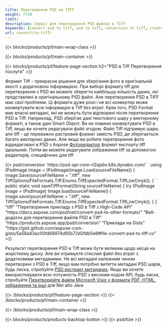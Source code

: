 ```yaml
---
title: Перетворення PSD на TIFF
weight: 7730
limit: 
description: Сервіс для перетворення PSD файлів в Tiff
keywords: [convert psd to tiff, psd to tiff, conversion to tiff, create tiff from psd, print psd as tiff]
url: convert/to-tiff/
---
```


{{< blocks/products/pf/main-wrap-class >}}

{{< blocks/products/pf/main-container >}}

{{< blocks/products/pf/feature-page-section h2="PSD в Tiff Перетворення послуги" >}}
<p>Формат Tiff - прекрасне рішення для зберігання фото в оригінальній якості з додатковою інформацією. При виборі формату tiff для перетворення з PSD ви можете зберегти найбільшу кількість даних, які представлені в оригінальному PSD файлі. Але перетворення PSD в TIFF має свої проблеми. Ці формати дуже різні і не всі конвертер може конвертувати всю інформацію в Tiff без втрат. Крім того, PSD Format має власні метадані, які не можуть бути відтворені після перетворення PSD в Tiff. Наприклад, PSD зберігає дані текстового шару у векторному форматі, а також дані Smart Object. Ви не повинні конвертувати PSD в Tiff, якщо ви хочете редагувати файл згодом. Файл Tiff підтримує шари, але tiff - це переважно растровий формат замість PSD, де зберігається багато векторних даних. Але якщо ви робите перетворення фото відредаговані в PSD з Aspose <a href="https://products.aspose.app/psd/photo-editor">Фоторедактор</a> формат експорту tiff ідеальний. Потім ви можете редагувати зображення tiff за допомогою редакторів, специфічних для tiff</p>
{{< psd/conversion `https://psd-api-core-rl2ajsbv.k8s.dynabic.com/` 
`    using (PsdImage image = (PsdImage)Image.Load(sourceFileName))
    {
        image.Save(sourceFileName + ".tiff", new TiffOptions(FileFormats.Tiff.Enums.TiffExpectedFormat.TiffLzwCmyk));
    }` 
`     public static void saveTiffFormat(String sourceFileName) {
        try (PsdImage image = (PsdImage) Image.load(sourceFileName)) {
            image.save(sourceFileName + ".tiff", new TiffOptions(FileFormats.Tiff.Enums.TiffExpectedFormat.TiffLzwCmyk));
        }
    }` 
	"tiff" 
"Перетворення прикладу з PSD в Tiff з High-Code API"  "https://docs.aspose.com/psd/net/convert-psd-to-other-formats/" 
"Веб-додаток для перетворення файлів PSD в Tiff" "https://products.aspose.app/psd/conversion" 
"Приклади на Gists" "https://gist.github.com/aspose-com-gists/5a58a43ac00fd68974d95b72d2fdb5e8#file-convert-psd-to-tiff-cs" >}}
<p>Результат перетворення PSD в Tiff може бути великим щодо місця на жорсткому диску. Але ви отримуєте стислий файл без втрат з додатковими метаданими. Не всі метадані належним чином перетворені з PSD в Tiff, якщо вам потрібно витягти метадані PSD шарів, будь ласка, спробуйте <a href="https://products.aspose.app/psd/metadata">PSD екстракт метаданих</a>. Якщо ви хочете використовувати всю потужність PSD з високим кодом API, будь ласка, спробуйте <a href="/psd">Перетворюйте файли Microsoft Visio у формати PDF, HTML, зображення та інші</a> для Net або Java</p>
{{< /blocks/products/pf/feature-page-section >}}
{{< /blocks/products/pf/main-container >}}


{{< /blocks/products/pf/main-wrap-class >}}

{{< blocks/products/products-backtop-button >}}
{{< psd/tize >}}
